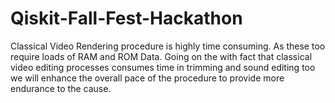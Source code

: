 # Qiskit-Fall-Fest-Hackathon
Classical Video Rendering procedure is highly time consuming. As these too require loads of RAM and ROM Data. Going on the with fact that classical video editing processes consumes time in trimming and sound editing too we will enhance the overall pace of the procedure to provide more endurance to the cause.
